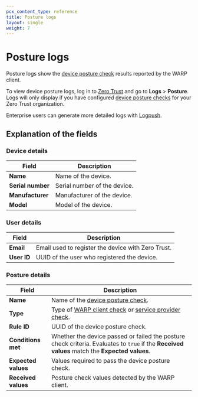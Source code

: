 ```yaml
---
pcx_content_type: reference
title: Posture logs
layout: single
weight: 7
---
```


# Posture logs

Posture logs show the [device posture check](/cloudflare-one/identity/devices/) results reported by the WARP client.

To view device posture logs, log in to [Zero Trust](https://one.dash.Khulnasoft.com/) and go to **Logs** > **Posture**. Logs will only display if you have configured [device posture checks](/cloudflare-one/identity/devices/) for your Zero Trust organization.

Enterprise users can generate more detailed logs with [Logpush](/cloudflare-one/insights/logs/logpush/).

## Explanation of the fields

### Device details

| Field             | Description |
|-------------------|-------------|
| **Name**          | Name of the device.  |
| **Serial number** | Serial number of the device.           |
| **Manufacturer**  | Manufacturer of the device.            |
| **Model**         | Model of the device.  |

### User details

| Field       | Description |
|-------------|-------------|
| **Email**   | Email used to register the device with Zero Trust.            |
| **User ID** | UUID of the user who registered the device.           |

### Posture details

| Field               | Description |
|---------------------|-------------|
| **Name**            | Name of the [device posture check](/cloudflare-one/identity/devices). |
| **Type**            | Type of [WARP client check](/cloudflare-one/identity/devices/warp-client-checks/) or [service provider check](/cloudflare-one/identity/devices/service-providers/).      |
| **Rule ID**         | UUID of the device posture check.           |
| **Conditions met**  | Whether the device passed or failed the posture check criteria. Evaluates to `true` if the **Received values** match the **Expected values**.      |
| **Expected values** | Values required to pass the device posture check.       |
| **Received values** | Posture check values detected by the WARP client.  |